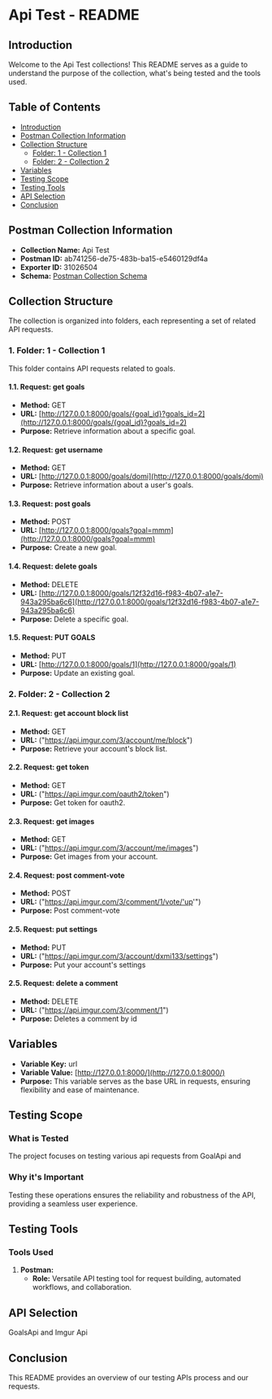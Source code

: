 # Api Test - README

## Introduction

Welcome to the Api Test collections! This README serves as a guide to understand the purpose of the collection, what's being tested and the tools used.

## Table of Contents

- [Introduction](#introduction)
- [Postman Collection Information](#postman-collection-information)
- [Collection Structure](#collection-structure)
  - [Folder: 1 - Collection 1](#1-folder-1---goal-operations)
  - [Folder: 2 - Collection 2](#2-folder-2---future-adventures)
- [Variables](#variables)
- [Testing Scope](#testing-scope)
- [Testing Tools](#testing-tools)
- [API Selection](#api-selection)
- [Conclusion](#conclusion)

## Postman Collection Information

- **Collection Name:** Api Test
- **Postman ID:** ab741256-de75-483b-ba15-e5460129df4a
- **Exporter ID:** 31026504
- **Schema:** [Postman Collection Schema](https://schema.getpostman.com/json/collection/v2.1.0/collection.json)

## Collection Structure

The collection is organized into folders, each representing a set of related API requests.

### 1. Folder: 1 - Collection 1

This folder contains API requests related to goals.

#### 1.1. Request: get goals

- **Method:** GET
- **URL:** [http://127.0.0.1:8000/goals/{goal_id}?goals_id=2](http://127.0.0.1:8000/goals/{goal_id}?goals_id=2)
- **Purpose:** Retrieve information about a specific goal.

#### 1.2. Request: get username

- **Method:** GET
- **URL:** [http://127.0.0.1:8000/goals/domi](http://127.0.0.1:8000/goals/domi)
- **Purpose:** Retrieve information about a user's goals.

#### 1.3. Request: post goals

- **Method:** POST
- **URL:** [http://127.0.0.1:8000/goals?goal=mmm](http://127.0.0.1:8000/goals?goal=mmm)
- **Purpose:** Create a new goal.

#### 1.4. Request: delete goals

- **Method:** DELETE
- **URL:** [http://127.0.0.1:8000/goals/12f32d16-f983-4b07-a1e7-943a295ba6c6](http://127.0.0.1:8000/goals/12f32d16-f983-4b07-a1e7-943a295ba6c6)
- **Purpose:** Delete a specific goal.

#### 1.5. Request: PUT GOALS

- **Method:** PUT
- **URL:** [http://127.0.0.1:8000/goals/1](http://127.0.0.1:8000/goals/1)
- **Purpose:** Update an existing goal.

### 2. Folder: 2 - Collection 2

#### 2.1. Request: get account block list

- **Method:** GET
- **URL:** ("https://api.imgur.com/3/account/me/block")
- **Purpose:** Retrieve your account's block list.

#### 2.2. Request: get token

- **Method:** GET
- **URL:** ("https://api.imgur.com/oauth2/token")
- **Purpose:** Get token for oauth2.

#### 2.3. Request: get images

- **Method:** GET
- **URL:** ("https://api.imgur.com/3/account/me/images")
- **Purpose:** Get images from your account.

#### 2.4. Request: post comment-vote

- **Method:** POST
- **URL:** ("https://api.imgur.com/3/comment/1/vote/'up'")
- **Purpose:** Post comment-vote

#### 2.5. Request: put settings

- **Method:** PUT
- **URL:** ("https://api.imgur.com/3/account/dxmi133/settings")
- **Purpose:** Put your account's settings

#### 2.5. Request: delete a comment

- **Method:** DELETE
- **URL:** ("https://api.imgur.com/3/comment/1")
- **Purpose:** Deletes a comment by id

## Variables

- **Variable Key:** url
- **Variable Value:** [http://127.0.0.1:8000/](http://127.0.0.1:8000/)
- **Purpose:** This variable serves as the base URL in requests, ensuring flexibility and ease of maintenance.

## Testing Scope

### What is Tested

The project focuses on testing various api requests from GoalApi and

### Why it's Important

Testing these operations ensures the reliability and robustness of the API, providing a seamless user experience.

## Testing Tools

### Tools Used

1. **Postman:**
   - **Role:** Versatile API testing tool for request building, automated workflows, and collaboration.


## API Selection

GoalsApi and Imgur Api

## Conclusion

This README provides an overview of our testing APIs process and our requests.

